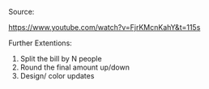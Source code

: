 

Source: 

https://www.youtube.com/watch?v=FjrKMcnKahY&t=115s

Further Extentions: 

1. Split the bill by N people 
2. Round the final amount up/down 
3. Design/ color updates
